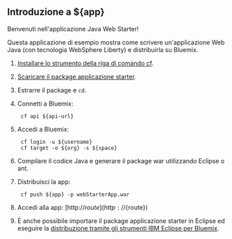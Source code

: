 Introduzione a ${app}
-----------------------------------
Benvenuti nell'applicazione Java Web Starter!

Questa applicazione di esempio mostra come scrivere un'applicazione Web Java (con tecnologia WebSphere Liberty) e distribuirla su Bluemix.

1. [Installare lo strumento della riga di comando cf](${doc-url}/#starters/BuildingWeb.html#install_cf).
2. [Scaricare il package applicazione starter](${ace-url}/rest/apps/${app-guid}/starter-download).
3. Estrarre il package e `cd`.
4. Connetti a Bluemix:

		cf api ${api-url}

5. Accedi a Bluemix:

		cf login -u ${username}
		cf target -o ${org} -s ${space}
				
6. Compilare il codice Java e generare il package war utilizzando Eclipse o ant.
7. Distribuisci la app:

		cf push ${app} -p webStarterApp.war

8. Accedi alla app: [http://${route}](http://${route})
9. È anche possibile importare il package applicazione starter in Eclipse ed eseguire la [distribuzione tramite gli strumenti IBM Eclipse per Bluemix](${doc-url}/#manageapps/eclipsetools.html#eclipsetools).
